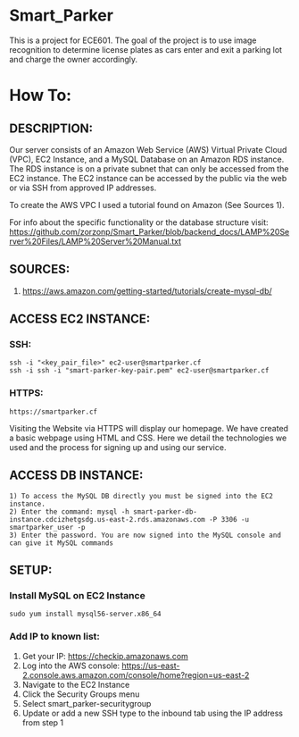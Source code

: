 # Smart_Parker
This is a project for ECE601. The goal of the project is to use image recognition to determine license plates as cars enter and exit a parking lot and charge the owner accordingly. 

# How To:

## DESCRIPTION:

Our server consists of an Amazon Web Service (AWS) Virtual Private Cloud (VPC), EC2 Instance, and a MySQL Database on an Amazon RDS instance. The RDS instance is on a private subnet that can only be accessed from the EC2 instance. The EC2 instance can be accessed by the public via the web or via SSH from approved IP addresses. 

To create the AWS VPC I used a tutorial found on Amazon (See Sources 1).

For info about the specific functionality or the database structure visit: https://github.com/zorzonp/Smart_Parker/blob/backend_docs/LAMP%20Server%20Files/LAMP%20Server%20Manual.txt


## SOURCES:
1) https://aws.amazon.com/getting-started/tutorials/create-mysql-db/ 


## ACCESS EC2 INSTANCE:
### SSH: 
	ssh -i "<key_pair_file>" ec2-user@smartparker.cf
	ssh -i ssh -i "smart-parker-key-pair.pem" ec2-user@smartparker.cf
### HTTPS:
	https://smartparker.cf

Visiting the Website via HTTPS will display our homepage. We have created a basic webpage using HTML and CSS. Here we detail the technologies we used and the process for 
signing up and using our service.


## ACCESS DB INSTANCE:
	1) To access the MySQL DB directly you must be signed into the EC2 instance.
	2) Enter the command: mysql -h smart-parker-db-instance.cdcizhetgsdg.us-east-2.rds.amazonaws.com -P 3306 -u smartparker_user -p
	3) Enter the password. You are now signed into the MySQL console and can give it MySQL commands


## SETUP:

### Install MySQL on EC2 Instance
	sudo yum install mysql56-server.x86_64

### Add IP to known list:
  1) Get your IP: https://checkip.amazonaws.com
  2) Log into the AWS console: https://us-east-2.console.aws.amazon.com/console/home?region=us-east-2
  3) Navigate to the EC2 Instance
  4) Click the Security Groups menu
  5) Select smart_parker-securitygroup
  6) Update or add a new SSH type to the inbound tab using the IP address from step 1


